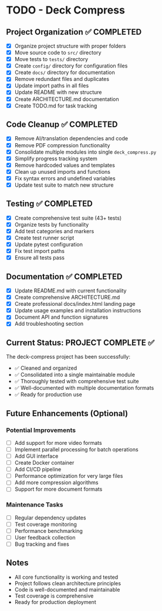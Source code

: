 # TODO - Deck Compress

## Project Organization ✅ COMPLETED

- [x] Organize project structure with proper folders
- [x] Move source code to `src/` directory
- [x] Move tests to `tests/` directory
- [x] Create `config/` directory for configuration files
- [x] Create `docs/` directory for documentation
- [x] Remove redundant files and duplicates
- [x] Update import paths in all files
- [x] Update README with new structure
- [x] Create ARCHITECTURE.md documentation
- [x] Create TODO.md for task tracking

## Code Cleanup ✅ COMPLETED

- [x] Remove AI/translation dependencies and code
- [x] Remove PDF compression functionality
- [x] Consolidate multiple modules into single `deck_compress.py`
- [x] Simplify progress tracking system
- [x] Remove hardcoded values and templates
- [x] Clean up unused imports and functions
- [x] Fix syntax errors and undefined variables
- [x] Update test suite to match new structure

## Testing ✅ COMPLETED

- [x] Create comprehensive test suite (43+ tests)
- [x] Organize tests by functionality
- [x] Add test categories and markers
- [x] Create test runner script
- [x] Update pytest configuration
- [x] Fix test import paths
- [x] Ensure all tests pass

## Documentation ✅ COMPLETED

- [x] Update README.md with current functionality
- [x] Create comprehensive ARCHITECTURE.md
- [x] Create professional docs/index.html landing page
- [x] Update usage examples and installation instructions
- [x] Document API and function signatures
- [x] Add troubleshooting section

## Current Status: PROJECT COMPLETE ✅

The deck-compress project has been successfully:
- ✅ Cleaned and organized
- ✅ Consolidated into a single maintainable module
- ✅ Thoroughly tested with comprehensive test suite
- ✅ Well-documented with multiple documentation formats
- ✅ Ready for production use

## Future Enhancements (Optional)

### Potential Improvements
- [ ] Add support for more video formats
- [ ] Implement parallel processing for batch operations
- [ ] Add GUI interface
- [ ] Create Docker container
- [ ] Add CI/CD pipeline
- [ ] Performance optimization for very large files
- [ ] Add more compression algorithms
- [ ] Support for more document formats

### Maintenance Tasks
- [ ] Regular dependency updates
- [ ] Test coverage monitoring
- [ ] Performance benchmarking
- [ ] User feedback collection
- [ ] Bug tracking and fixes

## Notes

- All core functionality is working and tested
- Project follows clean architecture principles
- Code is well-documented and maintainable
- Test coverage is comprehensive
- Ready for production deployment
